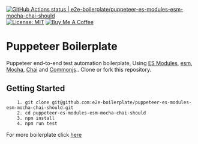 [![GitHub Actions status | e2e-boilerplate/puppeteer-es-modules-esm-mocha-chai-should](https://github.com/e2e-boilerplate/puppeteer-es-modules-esm-mocha-chai-should/workflows/puppeteer-es-modules-esm-mocha-chai-should/badge.svg)](https://github.com/e2e-boilerplate/puppeteer-es-modules-esm-mocha-chai-should/actions?workflow=puppeteer-es-modules-esm-mocha-chai-should) [![License: MIT](https://img.shields.io/badge/License-MIT-yellow.svg)](https://opensource.org/licenses/MIT) [![Buy Me A Coffee](https://img.shields.io/badge/buy-me%20coffee-orange)](https://www.buymeacoffee.com/xgirma)
    
# Puppeteer Boilerplate
    
Puppeteer end-to-end test automation boilerplate, Using [ES Modules](https://hacks.mozilla.org/2018/03/es-modules-a-cartoon-deep-dive/), [esm](https://www.npmjs.com/package/esmjs), [Mocha](https://mochajs.org), [Chai](https://www.chaijs.com) and [Commonjs](https://www.chaijs.com/api/bdd/).. Clone or fork this repository.
    
## Getting Started
    	1. git clone git@github.com:e2e-boilerplate/puppeteer-es-modules-esm-mocha-chai-should.git
    	2. cd puppeteer-es-modules-esm-mocha-chai-should
    	3. npm install
    	4. npm run test
        
    
For more boilerplate click [here](https://github.com/e2e-boilerplate/utils/blob/master/docs/implemented.md)